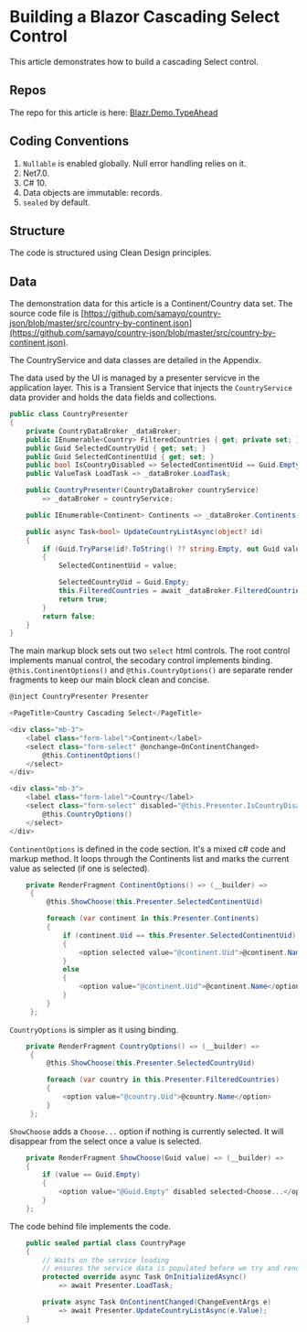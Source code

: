 # Building a Blazor Cascading Select Control

This article demonstrates how to build a cascading Select control.

## Repos

The repo for this article is here: [Blazr.Demo.TypeAhead](https://github.com/ShaunCurtis/Blazr.Demo.TypeAhead)

## Coding Conventions

1. `Nullable` is enabled globally.  Null error handling relies on it.
2. Net7.0.
3. C# 10.
4. Data objects are immutable: records.
5. `sealed` by default.

## Structure

The code is structured using Clean Design principles.

## Data

The demonstration data for this article is a Continent/Country data set. The source code file is [https://github.com/samayo/country-json/blob/master/src/country-by-continent.json](https://github.com/samayo/country-json/blob/master/src/country-by-continent.json).

The CountryService and data classes are detailed in the Appendix.

The data used by the UI is managed by a presenter servicve in the application layer.  This is a Transient Service that injects the `CountryService` data provider and holds the data fields and collections.

```csharp
public class CountryPresenter
{
    private CountryDataBroker _dataBroker;
    public IEnumerable<Country> FilteredCountries { get; private set; } = Enumerable.Empty<Country>();
    public Guid SelectedCountryUid { get; set; }
    public Guid SelectedContinentUid { get; set; }
    public bool IsCountryDisabled => SelectedContinentUid == Guid.Empty;
    public ValueTask LoadTask => _dataBroker.LoadTask;

    public CountryPresenter(CountryDataBroker countryService)
        => _dataBroker = countryService;

    public IEnumerable<Continent> Continents => _dataBroker.Continents;

    public async Task<bool> UpdateCountryListAsync(object? id)
    {
        if (Guid.TryParse(id?.ToString() ?? string.Empty, out Guid value))
        {
            SelectedContinentUid = value;

            SelectedCountryUid = Guid.Empty;
            this.FilteredCountries = await _dataBroker.FilteredCountriesAsync(SelectedContinentUid);
            return true;
        }
        return false;
    }
}
```

The main markup block sets out two `select` html controls.  The root control implements manual control, the secodary control implements binding. `@this.ContinentOptions()` and `@this.CountryOptions()` are separate render fragments to keep our main block clean and concise.

```csharp
@inject CountryPresenter Presenter

<PageTitle>Country Cascading Select</PageTitle>

<div class="mb-3">
    <label class="form-label">Continent</label>
    <select class="form-select" @onchange=OnContinentChanged>
        @this.ContinentOptions()
    </select>
</div>

<div class="mb-3">
    <label class="form-label">Country</label>
    <select class="form-select" disabled="@this.Presenter.IsCountryDisabled" @bind=this.Presenter.SelectedCountryUid>
        @this.CountryOptions()
    </select>
</div>
```

`ContinentOptions` is defined in the code section.  It's a mixed c# code and markup method.  It loops through the Continents list and marks the current value as selected (if one is selected).

```csharp
    private RenderFragment ContinentOptions() => (__builder) =>
     {
         @this.ShowChoose(this.Presenter.SelectedContinentUid)

         foreach (var continent in this.Presenter.Continents)
         {
             if (continent.Uid == this.Presenter.SelectedContinentUid)
             {
                 <option selected value="@continent.Uid">@continent.Name</option>
             }
             else
             {
                 <option value="@continent.Uid">@continent.Name</option>
             }
         }
     };
```

`CountryOptions` is simpler as it using binding.

```csharp
    private RenderFragment CountryOptions() => (__builder) =>
     {
         @this.ShowChoose(this.Presenter.SelectedCountryUid)

         foreach (var country in this.Presenter.FilteredCountries)
         {
             <option value="@country.Uid">@country.Name</option>
         }
     };
```

`ShowChoose` adds a `Choose...` option if nothing is currently selected.  It will disappear from the select once a value is selected.

```csharp
    private RenderFragment ShowChoose(Guid value) => (__builder) =>
    {
        if (value == Guid.Empty)
        {
            <option value="@Guid.Empty" disabled selected>Choose...</option>
        }
    };
```

The code behind file implements the code.

```csharp
    public sealed partial class CountryPage
    {
        // Waits on the service loading
        // ensures the service data is populated before we try and render it
        protected override async Task OnInitializedAsync()
            => await Presenter.LoadTask;

        private async Task OnContinentChanged(ChangeEventArgs e)
            => await Presenter.UpdateCountryListAsync(e.Value);
    }
```



